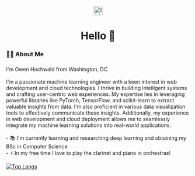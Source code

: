 ###

<div align="center">
  <a href="https://www.linkedin.com/in/owen0hochwald/" target="_blank">
    <img src="https://img.shields.io/static/v1?message=LinkedIn&logo=linkedin&label=&color=0077B5&logoColor=white&labelColor=&style=for-the-badge" height="25" alt="linkedin logo"  />
  </a>
</div>

###

<h1 align="center">Hello 👋</h1>

###

<h3 align="left">👩‍💻  About Me</h3>

###

<p align="left">I'm Owen Hochwald from Washington, DC<br><br>I'm a passionate machine learning engineer with a keen interest in web development and cloud technologies. I thrive in building intelligent systems and crafting user-centric web experiences. My expertise lies in leveraging powerful libraries like PyTorch, TensorFlow, and scikit-learn to extract valuable insights from data. I'm also proficient in various data visualization tools to effectively communicate these insights. Additionally, my experience in web development and cloud deployment allows me to seamlessly integrate my machine learning solutions into real-world applications.<br><br>- 📚 I'm currently learning and researching deep learning and obtaining my BSc in Computer Science <br>- ⚡ In my free time I love to play the clarinet and piano in orchestras!</p>


[![Top Langs](https://github-readme-stats.vercel.app/api/top-langs/?username=owenHochwald&size_weight=0.5&count_weight=0.5&theme=tokyonight)](https://github.com/anuraghazra/github-readme-stats)

